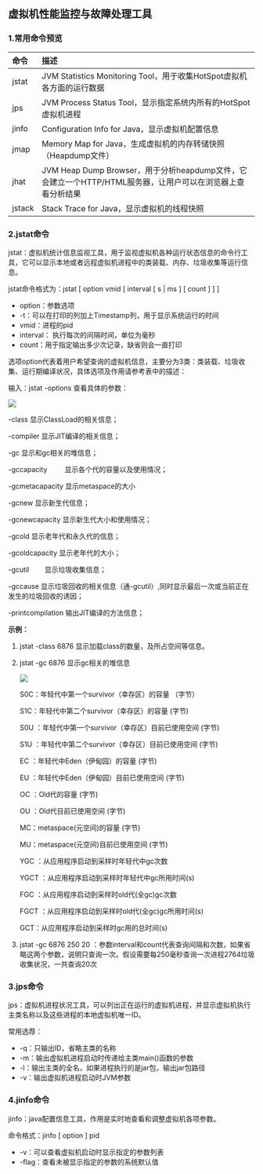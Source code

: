 ## 虚拟机性能监控与故障处理工具

### <a name="1">1.常用命令预览</a>

| 命令   | 描述                                                         |
| :----- | :----------------------------------------------------------- |
| jstat  | JVM Statistics Monitoring Tool，用于收集HotSpot虚拟机各方面的运行数据 |
| jps    | JVM Process Status Tool，显示指定系统内所有的HotSpot虚拟机进程 |
| jinfo  | Configuration Info for Java，显示虚拟机配置信息              |
| jmap   | Memory Map for Java，生成虚拟机的内存转储快照（Heapdump文件） |
| jhat   | JVM Heap Dump Browser，用于分析heapdump文件，它会建立一个HTTP/HTML服务器，让用户可以在浏览器上查看分析结果 |
| jstack | Stack Trace for Java，显示虚拟机的线程快照                   |

### <a name="2">2.jstat命令</a>

jstat：虚拟机统计信息监视工具，用于监视虚拟机各种运行状态信息的命令行工具，它可以显示本地或者远程虚拟机进程中的类装载、内存、垃圾收集等运行信息。

jstat命令格式为：jstat [ option vmid [ interval [ s | ms ] [ count ] ]  ]

- option：参数选项
- -t：可以在打印的列加上Timestamp列，用于显示系统运行的时间
- vmid：进程的pid
- interval： 执行每次的间隔时间，单位为毫秒
- count：用于指定输出多少次记录，缺省则会一直打印

选项option代表着用户希望查询的虚拟机信息，主要分为3类：类装载、垃圾收集、运行期编译状况，具体选项及作用请参考表中的描述：

输入：jstat -options 查看具体的参数：

![](F:\__study__\hulianwang\study\note\java\jvm\img\jstat_options.png)

-class                 显示ClassLoad的相关信息；

-compiler           显示JIT编译的相关信息；

-gc                     显示和gc相关的堆信息；

-gccapacity 　　  显示各个代的容量以及使用情况；

-gcmetacapacity 显示metaspace的大小

-gcnew               显示新生代信息；

-gcnewcapacity  显示新生代大小和使用情况；

-gcold                 显示老年代和永久代的信息；

-gcoldcapacity    显示老年代的大小；

-gcutil　　           显示垃圾收集信息；

-gccause             显示垃圾回收的相关信息（通-gcutil）,同时显示最后一次或当前正在发生的垃圾回收的诱因；

-printcompilation 输出JIT编译的方法信息；

**示例：**

1. jstat -class 6876  显示加载class的数量，及所占空间等信息。

2. jstat -gc 6876  显示gc相关的堆信息

   ![](F:\__study__\hulianwang\study\note\java\jvm\img\jstat-gc.png)

   S0C：年轻代中第一个survivor（幸存区）的容量 （字节）

   S1C：年轻代中第二个survivor（幸存区）的容量 (字节)

   S0U   ：年轻代中第一个survivor（幸存区）目前已使用空间 (字节)

   S1U     ：年轻代中第二个survivor（幸存区）目前已使用空间 (字节)

   EC      ：年轻代中Eden（伊甸园）的容量 (字节)

   EU       ：年轻代中Eden（伊甸园）目前已使用空间 (字节)

   OC        ：Old代的容量 (字节)

   OU      ：Old代目前已使用空间 (字节)

   MC：metaspace(元空间)的容量 (字节)

   MU：metaspace(元空间)目前已使用空间 (字节)

   YGC    ：从应用程序启动到采样时年轻代中gc次数

   YGCT   ：从应用程序启动到采样时年轻代中gc所用时间(s)

   FGC   ：从应用程序启动到采样时old代(全gc)gc次数

   FGCT    ：从应用程序启动到采样时old代(全gc)gc所用时间(s)

   GCT：从应用程序启动到采样时gc用的总时间(s)

3.  jstat -gc 6876  250 20 ：参数interval和count代表查询间隔和次数，如果省略这两个参数，说明只查询一次。假设需要每250毫秒查询一次进程2764垃圾收集状况，一共查询20次

### <a name="3">3.jps命令</a>

jps：虚拟机进程状况工具，可以列出正在运行的虚拟机进程，并显示虚拟机执行主类名称以及这些进程的本地虚拟机唯一ID。

常用选荐：  

- -q：只输出ID，省略主类的名称
- -m：输出虚拟机进程启动时传递给主类main()函数的参数
- -l：输出主类的全名，如果进程执行的是jar包，输出jar包路径
- -v：输出虚拟机进程启动时JVM参数

### <a name="4">4.jinfo命令</a>

jinfo：java配置信息工具，作用是实时地查看和调整虚拟机各项参数。

命令格式：jinfo [ option ] pid

- -v：可以查看虚拟机启动时显示指定的参数列表
- -flag：查看未被显示指定的参数的系统默认值